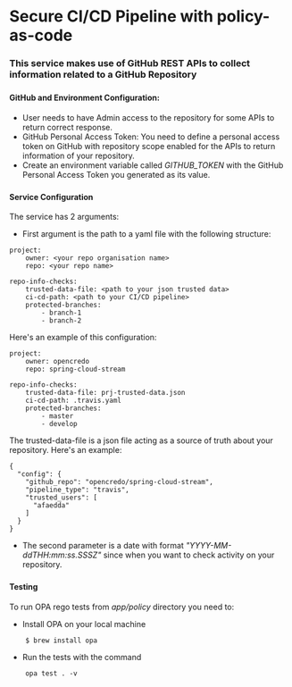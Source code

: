# Secure CI/CD Pipeline with policy-as-code
### This service makes use of GitHub REST APIs to collect information related to a GitHub Repository   
###
#### GitHub and Environment Configuration:
- User needs to have Admin access to the repository for some APIs to return correct response.
- GitHub Personal Access Token: You need to define a personal access token on GitHub with repository scope enabled for the APIs to return information of your repository.
- Create an environment variable called *GITHUB_TOKEN* with the GitHub Personal Access Token you generated as its value.

###
#### Service Configuration
The service has 2 arguments:  
- First argument is the path to a yaml file with the following structure:  

````
project:
    owner: <your repo organisation name>
    repo: <your repo name>

repo-info-checks:
    trusted-data-file: <path to your json trusted data>
    ci-cd-path: <path to your CI/CD pipeline>
    protected-branches:
        - branch-1
        - branch-2
````

Here's an example of this configuration:
````
project:
    owner: opencredo
    repo: spring-cloud-stream

repo-info-checks:
    trusted-data-file: prj-trusted-data.json
    ci-cd-path: .travis.yaml
    protected-branches:
        - master
        - develop
````

The trusted-data-file is a json file acting as a source of truth about your repository. 
Here's an example: 

````
{
  "config": {
    "github_repo": "opencredo/spring-cloud-stream",
    "pipeline_type": "travis",
    "trusted_users": [
      "afaedda"
    ]
  }
}

````

- The second parameter is a date with format *"YYYY-MM-ddTHH:mm:ss.SSSZ"* since when you want to check activity on your repository.

###
#### Testing

To run OPA rego tests from *app/policy* directory you need to: 
- Install OPA on your local machine  
````
    $ brew install opa 
````
 - Run the tests with the command
````
    opa test . -v
````